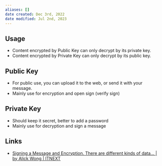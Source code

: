 ```yaml
---
aliases: []
date created: Dec 3rd, 2022
date modified: Jul 2nd, 2023
---
```


## Usage
- Content encrypted by Public Key can only decrypt by its private key.
- Content encrypted by Private Key can only decrypt by its public key.

## Public Key
- For public use, you can upload it to the web, or send it with your message.
- Mainly use for encryption and open sign (verify sign)

## Private Key
- Should keep it secret, better to add a password
- Mainly use for decryption and sign a message

## Links
- [Signing a Message and Encryption. There are different kinds of data… | by Alick Wong | ITNEXT](https://itnext.io/signing-a-message-e303c2954499)